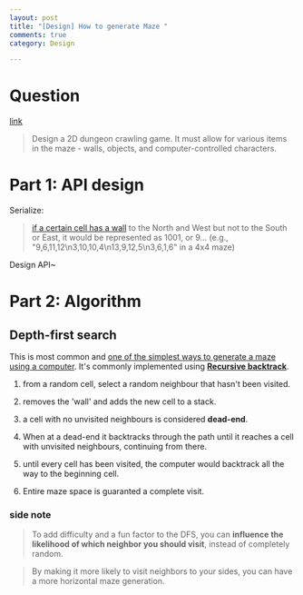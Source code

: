 ```yaml
---
layout: post
title: "[Design] How to generate Maze "
comments: true
category: Design

---
```


# Question

[link](http://www.glassdoor.com/Interview/Design-a-2D-dungeon-crawling-game-It-must-allow-for-various-items-in-the-maze-walls-objects-and-computer-controlled-c-QTN_57.htm)

> Design a 2D dungeon crawling game. It must allow for   various items in the maze - walls, objects, and computer-controlled characters.

# Part 1: API design

Serialize:

> [if a certain cell has a wall](http://qr.ae/RbRhHv) to the North and West but not to the South or East, it would be represented as 1001, or 9... (e.g., "9,6,11,12\n3,10,10,4\n13,9,12,5\n3,6,1,6" in a 4x4 maze)

Design API~

# Part 2: Algorithm

## Depth-first search 

This is most common and [one of the simplest ways to generate a maze using a computer](https://en.wikipedia.org/wiki/Maze_generation_algorithm#Depth-first_search). It's commonly implemented using __[Recursive backtrack](https://en.wikipedia.org/wiki/Maze_generation_algorithm#Recursive_backtracker)__. 

1. from a random cell, select a random neighbour that hasn't been visited. 

1. removes the 'wall' and adds the new cell to a stack. 

1. a cell with no unvisited neighbours is considered __dead-end__. 

1. When at a dead-end it backtracks through the path until it reaches a cell with unvisited neighbours, continuing from there. 

1. until every cell has been visited, the computer would backtrack all the way to the beginning cell. 

1. Entire maze space is guaranted a complete visit.

### side note

> To add difficulty and a fun factor to the DFS, you can __influence the likelihood of which neighbor you should visit__, instead of completely random. 

> By making it more likely to visit neighbors to your sides, you can have a more horizontal maze generation.  
